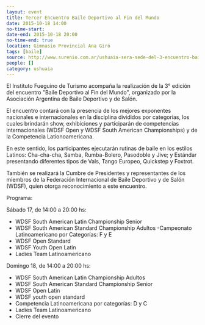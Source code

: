 ```yaml
---
layout: event 
title: Tercer Encuentro Baile Deportivo al Fin del Mundo
date: 2015-10-18 14:00
no-time-start: 
date-end: 2015-10-18 20:00
no-time-end: true
location: Gimnasio Provincial Ana Giró
tags: [baile]
source: http://www.surenio.com.ar/ushuaia-sera-sede-del-3-encuentro-baile-deportivo-al-fin-del-mundo/
people: []
category: ushuaia
---
```


El Instituto Fueguino de Turismo acompaña la realización de la 3° edición del encuentro "Baile Deportivo al Fin del Mundo", organizado por la Asociación Argentina de Baile Deportivo y de Salón.

El encuentro contará con la presencia de los mejores exponentes nacionales e internacionales en la disciplina divididos por categorías, los cuales brindarán show, exhibiciones y participarán de competencias internacionales (WDSF Open y WDSF South American Championships) y de la Competencia Lationoamericana.

En este sentido, los participantes ejecutarán rutinas de baile en los estilos Latinos: Cha-cha-cha, Samba, Rumba-Bolero, Pasodoble y Jive; y Estándar presentando diferentes tipos de Vals, Tango Europeo, Quickstep y Foxtrot.

También se realizará la Cumbre de Presidentes y representantes de los miembros de la Federación Internacional de Baile Deportivo y de Salón (WDSF), quien otorga reconocimiento a este encuentro.

Programa:

Sábado 17, de 14:00 a 20:00 hs:

- WDSF South American Latin Championship Senior
- WDSF South American Standard Championship Adultos
-Campeonato Latinoamericano por Categorías: F y E
- WDSF Open Standard
- WDSF Youth Open Latin
- Ladies Team Latinoamericano

Domingo 18, de 14:00 a 20:00 hs:

- WDSF South American Latin Championship Adultos
- WDSF South American Standard Championship Senior
- WDSF Open Latin
- WDSF youth open standard
- Competencia Latinoamericana por categorías: D y C
- Ladies Team Latinoamericano
- Cierre del evento